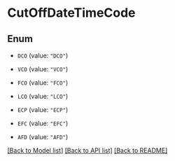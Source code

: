 # CutOffDateTimeCode

## Enum


* `DCO` (value: `"DCO"`)

* `VCO` (value: `"VCO"`)

* `FCO` (value: `"FCO"`)

* `LCO` (value: `"LCO"`)

* `ECP` (value: `"ECP"`)

* `EFC` (value: `"EFC"`)

* `AFD` (value: `"AFD"`)


[[Back to Model list]](../README.md#documentation-for-models) [[Back to API list]](../README.md#documentation-for-api-endpoints) [[Back to README]](../README.md)


